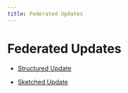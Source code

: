 ```yaml
---
title: Federated Updates
---
```


# Federated Updates
- [Structured Update](Structured%20Update.md) 

- [Sketched Update](Sketched%20Update.md)
































































































